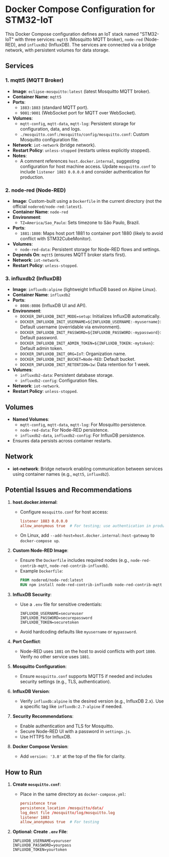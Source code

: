 

# Docker Compose Configuration for STM32-IoT

This Docker Compose configuration defines an IoT stack named "STM32-IoT" with three services: `mqtt5` (Mosquitto MQTT broker), `node-red` (Node-RED), and `influxdb2` (InfluxDB). The services are connected via a bridge network, with persistent volumes for data storage.

## Services

### 1. mqtt5 (MQTT Broker)
- **Image**: `eclipse-mosquitto:latest` (latest Mosquitto MQTT broker).
- **Container Name**: `mqtt5`
- **Ports**:
  - `1883:1883` (standard MQTT port).
  - `9001:9001` (WebSocket port for MQTT over WebSocket).
- **Volumes**:
  - `mqtt-config`, `mqtt-data`, `mqtt-log`: Persistent storage for configuration, data, and logs.
  - `./mosquitto.conf:/mosquitto/config/mosquitto.conf`: Custom Mosquitto configuration file.
- **Network**: `iot-network` (bridge network).
- **Restart Policy**: `unless-stopped` (restarts unless explicitly stopped).
- **Notes**:
  - A comment references `host.docker.internal`, suggesting configuration for host machine access. Update `mosquitto.conf` to include `listener 1883 0.0.0.0` and consider authentication for production.

### 2. node-red (Node-RED)
- **Image**: Custom-built using a `Dockerfile` in the current directory (not the official `nodered/node-red:latest`).
- **Container Name**: `node-red`
- **Environment**:
  - `TZ=America/Sao_Paulo`: Sets timezone to São Paulo, Brazil.
- **Ports**:
  - `1881:1880`: Maps host port 1881 to container port 1880 (likely to avoid conflict with STM32CubeMonitor).
- **Volumes**:
  - `node-red-data`: Persistent storage for Node-RED flows and settings.
- **Depends On**: `mqtt5` (ensures MQTT broker starts first).
- **Network**: `iot-network`.
- **Restart Policy**: `unless-stopped`.

### 3. influxdb2 (InfluxDB)
- **Image**: `influxdb:alpine` (lightweight InfluxDB based on Alpine Linux).
- **Container Name**: `influxdb2`
- **Ports**:
  - `8086:8086` (InfluxDB UI and API).
- **Environment**:
  - `DOCKER_INFLUXDB_INIT_MODE=setup`: Initializes InfluxDB automatically.
  - `DOCKER_INFLUXDB_INIT_USERNAME=${INFLUXDB_USERNAME:-myusername}`: Default username (overridable via environment).
  - `DOCKER_INFLUXDB_INIT_PASSWORD=${INFLUXDB_PASSWORD:-mypassword}`: Default password.
  - `DOCKER_INFLUXDB_INIT_ADMIN_TOKEN=${INFLUXDB_TOKEN:-mytoken}`: Default admin token.
  - `DOCKER_INFLUXDB_INIT_ORG=IoT`: Organization name.
  - `DOCKER_INFLUXDB_INIT_BUCKET=Node-RED`: Default bucket.
  - `DOCKER_INFLUXDB_INIT_RETENTION=1w`: Data retention for 1 week.
- **Volumes**:
  - `influxdb2-data`: Persistent database storage.
  - `influxdb2-config`: Configuration files.
- **Network**: `iot-network`.
- **Restart Policy**: `unless-stopped`.

## Volumes
- **Named Volumes**:
  - `mqtt-config`, `mqtt-data`, `mqtt-log`: For Mosquitto persistence.
  - `node-red-data`: For Node-RED persistence.
  - `influxdb2-data`, `influxdb2-config`: For InfluxDB persistence.
- Ensures data persists across container restarts.

## Network
- **iot-network**: Bridge network enabling communication between services using container names (e.g., `mqtt5`, `influxdb2`).

## Potential Issues and Recommendations

1. **host.docker.internal**:
   - Configure `mosquitto.conf` for host access:
     ```conf
     listener 1883 0.0.0.0
     allow_anonymous true  # For testing; use authentication in production
     ```
   - On Linux, add `--add-host=host.docker.internal:host-gateway` to `docker-compose up`.

2. **Custom Node-RED Image**:
   - Ensure the `Dockerfile` includes required nodes (e.g., `node-red-contrib-mqtt`, `node-red-contrib-influxdb`).
   - Example `Dockerfile`:
     ```dockerfile
     FROM nodered/node-red:latest
     RUN npm install node-red-contrib-influxdb node-red-contrib-mqtt
     ```

3. **InfluxDB Security**:
   - Use a `.env` file for sensitive credentials:
     ```env
     INFLUXDB_USERNAME=secureuser
     INFLUXDB_PASSWORD=securepassword
     INFLUXDB_TOKEN=securetoken
     ```
   - Avoid hardcoding defaults like `myusername` or `mypassword`.

4. **Port Conflict**:
   - Node-RED uses `1881` on the host to avoid conflicts with port `1880`. Verify no other service uses `1881`.

5. **Mosquitto Configuration**:
   - Ensure `mosquitto.conf` supports MQTT5 if needed and includes security settings (e.g., TLS, authentication).

6. **InfluxDB Version**:
   - Verify `influxdb:alpine` is the desired version (e.g., InfluxDB 2.x). Use a specific tag like `influxdb:2.7-alpine` if needed.

7. **Security Recommendations**:
   - Enable authentication and TLS for Mosquitto.
   - Secure Node-RED UI with a password in `settings.js`.
   - Use HTTPS for InfluxDB.

8. **Docker Compose Version**:
   - Add `version: '3.8'` at the top of the file for clarity.

## How to Run

1. **Create `mosquitto.conf`**:
   - Place in the same directory as `docker-compose.yml`:
     ```conf
     persistence true
     persistence_location /mosquitto/data/
     log_dest file /mosquitto/log/mosquitto.log
     listener 1883
     allow_anonymous true  # For testing
     ```

2. **Optional: Create `.env` File**:
   ```env
   INFLUXDB_USERNAME=youruser
   INFLUXDB_PASSWORD=yourpass
   INFLUXDB_TOKEN=yourtoken
